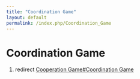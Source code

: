 ```yaml
---
title: "Coordination Game"
layout: default
permalink: /index.php/Coordination_Game
---
```


# Coordination Game

1. redirect [Cooperation Game#Coordination Game](Cooperation_Game#Coordination_Game)